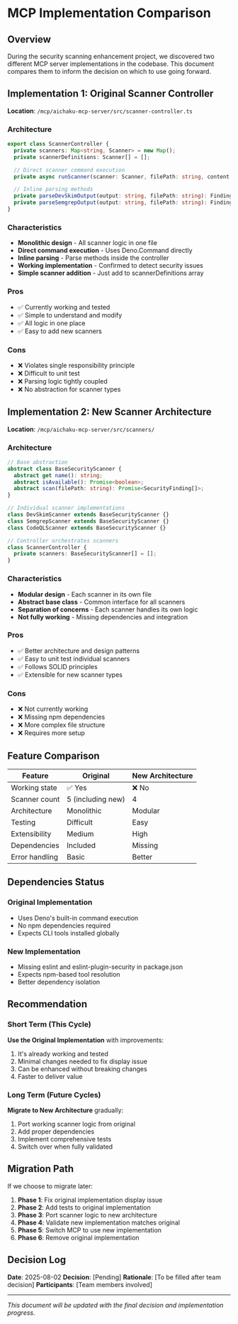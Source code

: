 # MCP Implementation Comparison

## Overview

During the security scanning enhancement project, we discovered two different MCP server implementations in the
codebase. This document compares them to inform the decision on which to use going forward.

## Implementation 1: Original Scanner Controller

**Location**: `/mcp/aichaku-mcp-server/src/scanner-controller.ts`

### Architecture

```typescript
export class ScannerController {
  private scanners: Map<string, Scanner> = new Map();
  private scannerDefinitions: Scanner[] = [];

  // Direct scanner command execution
  private async runScanner(scanner: Scanner, filePath: string, content: string);

  // Inline parsing methods
  private parseDevSkimOutput(output: string, filePath: string): Finding[];
  private parseSemgrepOutput(output: string, filePath: string): Finding[];
}
```

### Characteristics

- **Monolithic design** - All scanner logic in one file
- **Direct command execution** - Uses Deno.Command directly
- **Inline parsing** - Parse methods inside the controller
- **Working implementation** - Confirmed to detect security issues
- **Simple scanner addition** - Just add to scannerDefinitions array

### Pros

- ✅ Currently working and tested
- ✅ Simple to understand and modify
- ✅ All logic in one place
- ✅ Easy to add new scanners

### Cons

- ❌ Violates single responsibility principle
- ❌ Difficult to unit test
- ❌ Parsing logic tightly coupled
- ❌ No abstraction for scanner types

## Implementation 2: New Scanner Architecture

**Location**: `/mcp/aichaku-mcp-server/src/scanners/`

### Architecture

```typescript
// Base abstraction
abstract class BaseSecurityScanner {
  abstract get name(): string;
  abstract isAvailable(): Promise<boolean>;
  abstract scan(filePath: string): Promise<SecurityFinding[]>;
}

// Individual scanner implementations
class DevSkimScanner extends BaseSecurityScanner {}
class SemgrepScanner extends BaseSecurityScanner {}
class CodeQLScanner extends BaseSecurityScanner {}

// Controller orchestrates scanners
class ScannerController {
  private scanners: BaseSecurityScanner[] = [];
}
```

### Characteristics

- **Modular design** - Each scanner in its own file
- **Abstract base class** - Common interface for all scanners
- **Separation of concerns** - Each scanner handles its own logic
- **Not fully working** - Missing dependencies and integration

### Pros

- ✅ Better architecture and design patterns
- ✅ Easy to unit test individual scanners
- ✅ Follows SOLID principles
- ✅ Extensible for new scanner types

### Cons

- ❌ Not currently working
- ❌ Missing npm dependencies
- ❌ More complex file structure
- ❌ Requires more setup

## Feature Comparison

| Feature        | Original          | New Architecture |
| -------------- | ----------------- | ---------------- |
| Working state  | ✅ Yes            | ❌ No            |
| Scanner count  | 5 (including new) | 4                |
| Architecture   | Monolithic        | Modular          |
| Testing        | Difficult         | Easy             |
| Extensibility  | Medium            | High             |
| Dependencies   | Included          | Missing          |
| Error handling | Basic             | Better           |

## Dependencies Status

### Original Implementation

- Uses Deno's built-in command execution
- No npm dependencies required
- Expects CLI tools installed globally

### New Implementation

- Missing eslint and eslint-plugin-security in package.json
- Expects npm-based tool resolution
- Better dependency isolation

## Recommendation

### Short Term (This Cycle)

**Use the Original Implementation** with improvements:

1. It's already working and tested
2. Minimal changes needed to fix display issue
3. Can be enhanced without breaking changes
4. Faster to deliver value

### Long Term (Future Cycles)

**Migrate to New Architecture** gradually:

1. Port working scanner logic from original
2. Add proper dependencies
3. Implement comprehensive tests
4. Switch over when fully validated

## Migration Path

If we choose to migrate later:

1. **Phase 1**: Fix original implementation display issue
2. **Phase 2**: Add tests to original implementation
3. **Phase 3**: Port scanner logic to new architecture
4. **Phase 4**: Validate new implementation matches original
5. **Phase 5**: Switch MCP to use new implementation
6. **Phase 6**: Remove original implementation

## Decision Log

**Date**: 2025-08-02 **Decision**: [Pending] **Rationale**: [To be filled after team decision] **Participants**: [Team
members involved]

---

_This document will be updated with the final decision and implementation progress._
